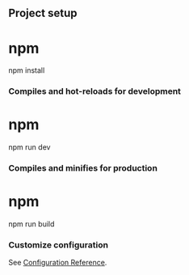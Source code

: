 ## Project setup

# npm
npm install

### Compiles and hot-reloads for development

# npm
npm run dev

### Compiles and minifies for production

# npm
npm run build

### Customize configuration

See [Configuration Reference](https://vitejs.dev/config/).

